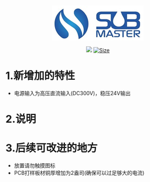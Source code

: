 <p align="center">
  <img src="../doc/pictures/SubMaster-logo.jpg"/>
</p>


<p align="center">
  <a href="https://www.altium.com/"><img src="https://img.shields.io/badge/tool-Altuim Designer-brigreen.svg?style=flat-square"></a>
  <a href="https://img.shields.io"><img src="https://img.shields.io/github/repo-size/ROV-Master/rovmaster-hardware?style=flat-square" alt="Size"></a>
</p>




# 1.新增加的特性

- 电源输入为高压直流输入(DC300V)，稳压24V输出


# 2.说明




# 3.后续可改进的地方

- 放置请勿触摸图标
- PCB打样板材铜厚增加为2盎司(确保可以过足够大的电流)